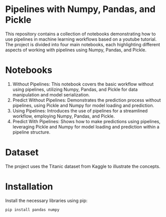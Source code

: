 # Pipelines with Numpy, Pandas, and Pickle
This repository contains a collection of notebooks demonstrating how to use pipelines in machine learning workflows based on a youtube tutorial. The project is divided into four main notebooks, each highlighting different aspects of working with pipelines using Numpy, Pandas, and Pickle.

# Notebooks
1) Without Pipelines: This notebook covers the basic workflow without using pipelines, utilizing Numpy, Pandas, and Pickle for data manipulation and model serialization.
2) Predict Without Pipelines: Demonstrates the prediction process without pipelines, using Pickle and Numpy for model loading and prediction.
3) Using Pipelines: Introduces the use of pipelines for a streamlined workflow, employing Numpy, Pandas, and Pickle.
4) Predict With Pipelines: Shows how to make predictions using pipelines, leveraging Pickle and Numpy for model loading and prediction within a pipeline structure.

# Dataset
The project uses the Titanic dataset from Kaggle to illustrate the concepts.

# Installation
Install the necessary libraries using pip:
```bash
pip install pandas numpy 


